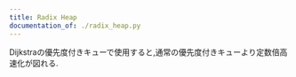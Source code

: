 ```yaml
---
title: Radix Heap
documentation_of: ./radix_heap.py
---
```


Dijkstraの優先度付きキューで使用すると,通常の優先度付きキューより定数倍高速化が図れる.